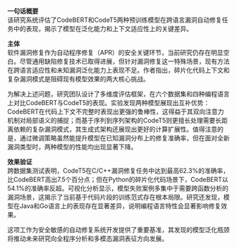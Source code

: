 **一句话概要**  
该研究系统评估了CodeBERT和CodeT5两种预训练模型在跨语言漏洞自动修复任务中的表现，揭示了模型在泛化能力和上下文适应性上的关键差异。

**主体**  
软件漏洞修复作为自动程序修复（APR）的安全关键环节，当前研究仍存在明显空白。尽管通用缺陷修复技术已取得进展，但针对漏洞修复这一特殊场景，现有方法在跨语言适应性和未知漏洞泛化能力上表现不足。作者指出，碎片化代码上下文和复杂漏洞模式是阻碍现有模型效果的两大核心挑战。

为解决上述问题，研究团队设计了多维度评估框架，在六个数据集和四种编程语言上对比CodeBERT与CodeT5的表现。实验发现两种模型展现出互补优势：CodeBERT在代码上下文不完整时表现出更强的鲁棒性，这得益于其双向注意力机制对局部语义的捕捉；而基于序列到序列架构的CodeT5则更擅长处理需要长距离依赖的复杂漏洞模式，其生成式架构还展现出更好的计算扩展性。值得注意的是，通过微调策略虽然能提升模型在已知漏洞分布上的修复准确率，但在面对全新漏洞类型时，两种模型的性能均出现显著下降。

**效果验证**  
跨数据集测试表明，CodeT5在C/C++漏洞修复任务中达到最高62.3%的准确率，比CodeBERT高出7.5个百分点；但在Python的碎片化代码场景下，CodeBERT以54.1%的准确率反超。可视化分析显示，模型失败案例多集中于需要跨函数分析的漏洞场景，这揭示了当前基于代码片段的训练范式存在根本局限。研究还发现，模型在Java和Go语言上的表现存在显著差异，说明编程语言特性会显著影响修复效果。

这项工作为安全敏感的自动修复系统开发提供了重要基准，其发现的模型泛化瓶颈将推动未来研究向全程序分析和多模态漏洞表征方向发展。